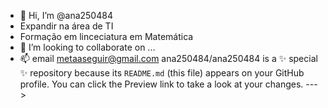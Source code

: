 - 👋 Hi, I’m @ana250484
- Expandir na área de TI
- Formação em linceciatura em Matemática
- 💞️ I’m looking to collaborate on ...
- 📫 email metaaseguir@gmail.com
ana250484/ana250484 is a ✨ special ✨ repository because its `README.md` (this file) appears on your GitHub profile.
You can click the Preview link to take a look at your changes.
--->
